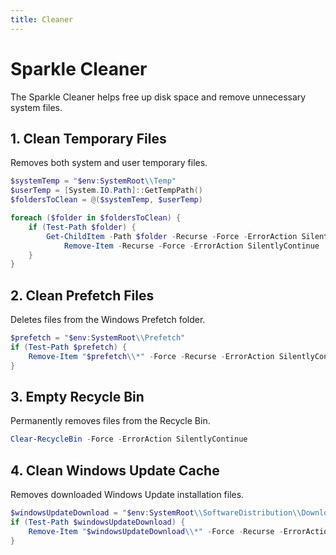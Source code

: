 ```yaml
---
title: Cleaner
---
```


# Sparkle Cleaner

The Sparkle Cleaner helps free up disk space and remove unnecessary system files.

## 1. Clean Temporary Files

Removes both system and user temporary files.

```powershell
$systemTemp = "$env:SystemRoot\\Temp"
$userTemp = [System.IO.Path]::GetTempPath()
$foldersToClean = @($systemTemp, $userTemp)

foreach ($folder in $foldersToClean) {
    if (Test-Path $folder) {
        Get-ChildItem -Path $folder -Recurse -Force -ErrorAction SilentlyContinue |
            Remove-Item -Recurse -Force -ErrorAction SilentlyContinue
    }
}
```

## 2. Clean Prefetch Files

Deletes files from the Windows Prefetch folder.

```powershell
$prefetch = "$env:SystemRoot\\Prefetch"
if (Test-Path $prefetch) {
    Remove-Item "$prefetch\\*" -Force -Recurse -ErrorAction SilentlyContinue
}
```

## 3. Empty Recycle Bin

Permanently removes files from the Recycle Bin.

```powershell
Clear-RecycleBin -Force -ErrorAction SilentlyContinue
```

## 4. Clean Windows Update Cache

Removes downloaded Windows Update installation files.

```powershell
$windowsUpdateDownload = "$env:SystemRoot\\SoftwareDistribution\\Download"
if (Test-Path $windowsUpdateDownload) {
    Remove-Item "$windowsUpdateDownload\\*" -Force -Recurse -ErrorAction SilentlyContinue
}
```
